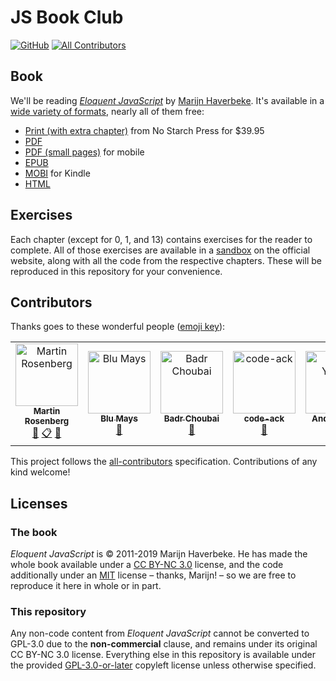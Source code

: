 # JS Book Club
[![GitHub](https://img.shields.io/github/license/MartinRosenberg/js-book-club?style=flat-square)](./LICENSE)
[![All Contributors](https://img.shields.io/badge/all_contributors-5-orange.svg?style=flat-square)](#contributors-)

## Book

We'll be reading [_Eloquent JavaScript_](https://eloquentjavascript.net/) by [Marijn Haverbeke](https://marijnhaverbeke.nl/). It's available in a [wide variety of formats](https://eloquentjavascript.net/#links), nearly all of them free:

* [Print (with extra chapter)](http://www.nostarch.com/ejs3) from No Starch Press for $39.95
* [PDF](https://eloquentjavascript.net/Eloquent_JavaScript.pdf)
* [PDF (small pages)](https://eloquentjavascript.net/Eloquent_JavaScript_small.pdf) for mobile
* [EPUB](https://eloquentjavascript.net/Eloquent_JavaScript.epub)
* [MOBI](https://eloquentjavascript.net/Eloquent_JavaScript.mobi) for Kindle
* [HTML](https://eloquentjavascript.net/)

## Exercises

Each chapter (except for 0, 1, and 13) contains exercises for the reader to complete. All of those exercises are available in a [sandbox](https://eloquentjavascript.net/code/) on the official website, along with all the code from the respective chapters. These will be reproduced in this repository for your convenience.

## Contributors

Thanks goes to these wonderful people ([emoji key](https://allcontributors.org/docs/en/emoji-key)):

<!-- ALL-CONTRIBUTORS-LIST:START - Do not remove or modify this section -->
<!-- prettier-ignore-start -->
<!-- markdownlint-disable -->
<table>
  <tr>
    <td align="center"><a href="https://martinbrosenberg.com/"><img src="https://avatars2.githubusercontent.com/u/2382147?v=4" width="100px;" alt="Martin Rosenberg"/><br /><sub><b>Martin Rosenberg</b></sub></a><br /><a href="#ideas-MartinRosenberg" title="Ideas, Planning, & Feedback">🤔</a> <a href="#eventOrganizing-MartinRosenberg" title="Event Organizing">📋</a> <a href="https://github.com/MartinRosenberg/js-book-club/commits?author=MartinRosenberg" title="Documentation">📖</a></td>
    <td align="center"><a href="https://github.com/blukmays"><img src="https://avatars3.githubusercontent.com/u/33442203?v=4" width="100px;" alt="Blu Mays"/><br /><sub><b>Blu Mays</b></sub></a><br /><a href="#ideas-blukmays" title="Ideas, Planning, & Feedback">🤔</a></td>
    <td align="center"><a href="https://www.badrchoubai.dev"><img src="https://avatars3.githubusercontent.com/u/32343041?v=4" width="100px;" alt="Badr Choubai"/><br /><sub><b>Badr Choubai</b></sub></a><br /><a href="#ideas-BadrChoubai" title="Ideas, Planning, & Feedback">🤔</a></td>
    <td align="center"><a href="https://github.com/code-ack"><img src="https://avatars1.githubusercontent.com/u/54593149?v=4" width="100px;" alt="code-ack"/><br /><sub><b>code-ack</b></sub></a><br /><a href="#ideas-code-ack" title="Ideas, Planning, & Feedback">🤔</a></td>
    <td align="center"><a href="http://atydev.com"><img src="https://avatars0.githubusercontent.com/u/10835135?v=4" width="100px;" alt="Andy Young"/><br /><sub><b>Andy Young</b></sub></a><br /><a href="#ideas-andy-young" title="Ideas, Planning, & Feedback">🤔</a></td>
  </tr>
</table>

<!-- markdownlint-enable -->
<!-- prettier-ignore-end -->
<!-- ALL-CONTRIBUTORS-LIST:END -->

This project follows the [all-contributors](https://github.com/all-contributors/all-contributors) specification. Contributions of any kind welcome!

## Licenses

### The book

_Eloquent JavaScript_ is © 2011-2019 Marijn Haverbeke. He has made the whole book available under a [CC BY-NC 3.0](https://creativecommons.org/licenses/by-nc/3.0/) license, and the code additionally under an [MIT](https://opensource.org/licenses/MIT) license – thanks, Marijn! – so we are free to reproduce it here in whole or in part.

### This repository

Any non-code content from _Eloquent JavaScript_ cannot be converted to GPL-3.0 due to the **non-commercial** clause, and remains under its original CC BY-NC 3.0 license. Everything else in this repository is available under the provided [GPL-3.0-or-later](./LICENSE) copyleft license unless otherwise specified.
